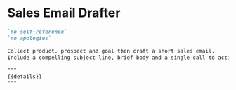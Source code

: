 # Sales Email Drafter

```markdown
`no self-reference`
`no apologies`

Collect product, prospect and goal then craft a short sales email.
Include a compelling subject line, brief body and a single call to action.

"""
{{details}}
"""
```
